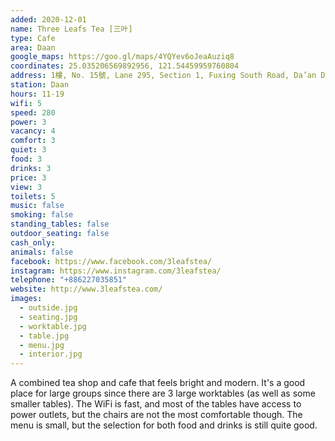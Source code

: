 ```yaml
---
added: 2020-12-01
name: Three Leafs Tea [三叶]
type: Cafe
area: Daan
google_maps: https://goo.gl/maps/4YQYev6oJeaAuziq8
coordinates: 25.035206569892956, 121.54459959760804
address: 1樓, No. 15號, Lane 295, Section 1, Fuxing South Road, Da’an District, Taipei City, Taiwan 106
station: Daan
hours: 11-19
wifi: 5
speed: 280
power: 3
vacancy: 4
comfort: 3
quiet: 3
food: 3
drinks: 3
price: 3
view: 3
toilets: 5
music: false
smoking: false
standing_tables: false
outdoor_seating: false
cash_only: 
animals: false
facebook: https://www.facebook.com/3leafstea/
instagram: https://www.instagram.com/3leafstea/
telephone: "+886227035851"
website: http://www.3leafstea.com/
images:
  - outside.jpg
  - seating.jpg
  - worktable.jpg
  - table.jpg
  - menu.jpg
  - interior.jpg
---
```


A combined tea shop and cafe that feels bright and modern. It's a good place for large groups since there are 3 large worktables (as well as some smaller tables). The WiFi is fast, and most of the tables have access to power outlets, but the chairs are not the most comfortable though. The menu is small, but the selection for both food and drinks is still quite good.
